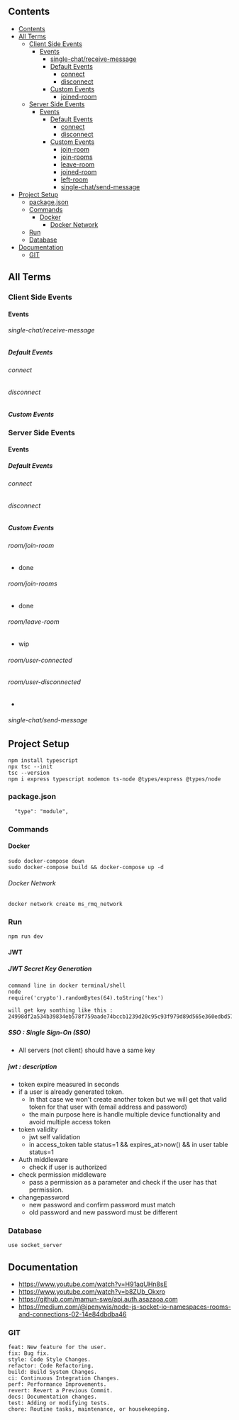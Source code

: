 
## Contents
- [Contents](#contents)
- [All Terms](#all-terms)
  - [Client Side Events](#client-side-events)
    - [Events](#events)
        - [single-chat/receive-message](#single-chatreceive-message)
      - [Default Events](#default-events)
        - [connect](#connect)
        - [disconnect](#disconnect)
      - [Custom Events](#custom-events)
        - [joined-room](#joined-room)
  - [Server Side Events](#server-side-events)
    - [Events](#events-1)
      - [Default Events](#default-events-1)
        - [connect](#connect-1)
        - [disconnect](#disconnect-1)
      - [Custom Events](#custom-events-1)
        - [join-room](#join-room)
        - [join-rooms](#join-rooms)
        - [leave-room](#leave-room)
        - [joined-room](#joined-room-1)
        - [left-room](#left-room)
        - [single-chat/send-message](#single-chatsend-message)
- [Project Setup](#project-setup)
  - [package.json](#packagejson)
  - [Commands](#commands)
    - [Docker](#docker)
        - [Docker Network](#docker-network)
  - [Run](#run)
  - [Database](#database)
- [Documentation](#documentation)
  - [GIT](#git)



## All Terms
### Client Side Events
#### Events
###### single-chat/receive-message
##### Default Events
###### connect
###### disconnect
##### Custom Events


### Server Side Events
#### Events
##### Default Events
###### connect
###### disconnect
##### Custom Events
###### room/join-room
- done
###### room/join-rooms
- done
###### room/leave-room
- wip
###### room/user-connected
###### room/user-disconnected
- 
###### single-chat/send-message


## Project Setup
```
npm install typescript
npx tsc --init
tsc --version
npm i express typescript nodemon ts-node @types/express @types/node
```
### package.json
```
  "type": "module",
```

### Commands 

#### Docker
```
sudo docker-compose down
sudo docker-compose build && docker-compose up -d
```

###### Docker Network 
```
docker network create ms_rmq_network
```

### Run 
```
npm run dev
```

#### JWT

##### JWT Secret Key Generation
```
command line in docker terminal/shell
node
require('crypto').randomBytes(64).toString('hex')

will get key somthing like this :
24998df2a534b39834eb578f759aade74bccb1239d20c95c93f979d89d565e360edbd5700470b806836b5bf92554a4df976da61692d4023ac4c48689d4e6e3d7
```
##### SSO : Single Sign-On (SSO)
- All servers (not client) should have a same key 


##### jwt : description

- token expire measured in seconds
- if a user is already generated token.
  - In that case we won't create another token but we will get that valid token for that user with (email address and password)
  - the main purpose here is handle multiple device functionality and avoid multiple access token
- token validity
  - jwt self validation
  - in access_token table status=1 && expires_at>now() && in user table status=1
- Auth middleware
  - check if user is authorized
- check permission middleware
  - pass a permission as a parameter and check if the user has that permission.
- changepassword
  - new password and confirm password must match
  - old password and new password must be different



### Database
```
use socket_server

```


## Documentation
- https://www.youtube.com/watch?v=H91aqUHn8sE 
- https://www.youtube.com/watch?v=b8ZUb_Okxro
- https://github.com/mamun-swe/api.auth.asazaoa.com
- https://medium.com/@ipenywis/node-js-socket-io-namespaces-rooms-and-connections-02-14e84dbdba46


### GIT
```
feat: New feature for the user.
fix: Bug fix.
style: Code Style Changes.
refactor: Code Refactoring.
build: Build System Changes.
ci: Continuous Integration Changes.
perf: Performance Improvements.
revert: Revert a Previous Commit.
docs: Documentation changes.
test: Adding or modifying tests.
chore: Routine tasks, maintenance, or housekeeping.